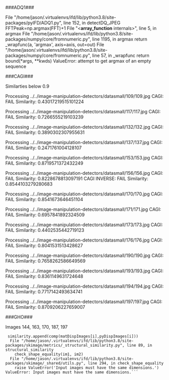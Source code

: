 ###ADQ1###

  File "/home/jason/.virtualenvs/ifd/lib/python3.8/site-packages/pyIFD/ADQ1.py", line 152, in detectDQ_JPEG
    FFTPeak=np.argmax(FFT)+1
  File "<__array_function__ internals>", line 5, in argmax
  File "/home/jason/.virtualenvs/ifd/lib/python3.8/site-packages/numpy/core/fromnumeric.py", line 1195, in argmax
    return _wrapfunc(a, 'argmax', axis=axis, out=out)
  File "/home/jason/.virtualenvs/ifd/lib/python3.8/site-packages/numpy/core/fromnumeric.py", line 57, in _wrapfunc
    return bound(*args, **kwds)
ValueError: attempt to get argmax of an empty sequence



###CAGI###

Similarties below 0.9

Processing ../../image-manipulation-detectors/datasmall/109/109.jpg
CAGI: FAIL Similarity: 0.43017219515101224

Processing ../../image-manipulation-detectors/datasmall/117/117.jpg
CAGI: FAIL Similarity: 0.7266555219103239

Processing ../../image-manipulation-detectors/datasmall/132/132.jpg
CAGI: FAIL Similarity: 0.3890302307955631

Processing ../../image-manipulation-detectors/datasmall/137/137.jpg
CAGI: FAIL Similarity: 0.2471761004128107

Processing ../../image-manipulation-detectors/datasmall/153/153.jpg
CAGI: FAIL Similarity: 0.8719571372432249

Processing ../../image-manipulation-detectors/datasmall/156/156.jpg
CAGI: FAIL Similarity: 0.8228678813097191
CAGI INVERSE: FAIL Similarity: 0.8544103279280683

Processing ../../image-manipulation-detectors/datasmall/170/170.jpg
CAGI: FAIL Similarity: 0.8541673646451104

Processing ../../image-manipulation-detectors/datasmall/171/171.jpg
CAGI: FAIL Similarity: 0.6957841892324509

Processing ../../image-manipulation-detectors/datasmall/173/173.jpg
CAGI: FAIL Similarity: 0.4402535442719123

Processing ../../image-manipulation-detectors/datasmall/176/176.jpg
CAGI: FAIL Similarity: 0.8041531513428627

Processing ../../image-manipulation-detectors/datasmall/190/190.jpg
CAGI: FAIL Similarity: 0.7658262586649569

Processing ../../image-manipulation-detectors/datasmall/193/193.jpg
CAGI: FAIL Similarity: 0.8361149631724648

Processing ../../image-manipulation-detectors/datasmall/194/194.jpg
CAGI: FAIL Similarity: 0.7717142493634741

Processing ../../image-manipulation-detectors/datasmall/197/197.jpg
CAGI: FAIL Similarity: 0.8709206227659007

###GHO###

Images 144, 163, 170, 187, 197

```  File "validate_algo.py", line 97, in main   
 similarity.append(comp(matDispImages[i],pyDispImages[i]))
  File "/home/jason/.virtualenvs/ifd/lib/python3.8/site-packages/skimage/metrics/_structural_similarity.py", line 89, in structural_similarity
    check_shape_equality(im1, im2)
  File "/home/jason/.virtualenvs/ifd/lib/python3.8/site-packages/skimage/_shared/utils.py", line 294, in check_shape_equality
    raise ValueError('Input images must have the same dimensions.')
ValueError: Input images must have the same dimensions.```

